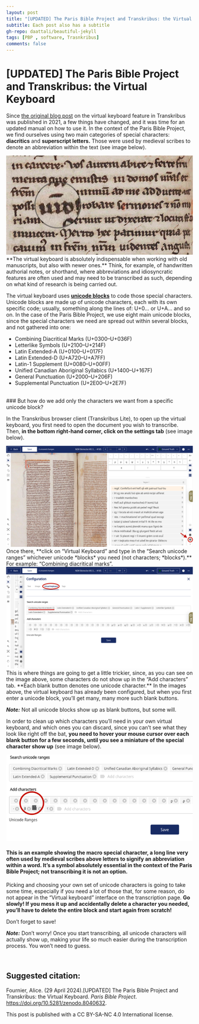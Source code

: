 ```yaml
---
layout: post
title: "[UPDATED] The Paris Bible Project and Transkribus: the Virtual Keyboard"
subtitle: Each post also has a subtitle
gh-repo: daattali/beautiful-jekyll
tags: [PBP , software, Trasnkribus]
comments: false
---
```


# **[UPDATED] The Paris Bible Project and Transkribus: the Virtual Keyboard** 

Since [the original blog post](https://parisbible.github.io/2021-07-14-TheParisBibleProjectandTranskribusVirtualKeyboard/) on the virtual keyboard feature in Transkribus was published in 2021, a few things have changed, and it was time for an updated manual on how to use it. In the context of the Paris Bible Project, we find ourselves using two main categories of special characters: **diacritics** and **superscript letters.** Those were used by medieval scribes to denote an abbreviation within the text (see image below). 
<br>

<img src="/assets/Macron_example.png">

<br>
**The virtual keyboard is absolutely indispensable when working with old manuscripts, but also with newer ones.** Think, for example, of handwritten authorial notes, or shorthand, where abbreviations and idiosyncratic features are often used and may need to be transcribed as such, depending on what kind of research is being carried out. 

The virtual keyboard uses [**unicode blocks**](https://www.compart.com/fr/unicode/block) to code those special characters. Unicode blocks are made up of unicode characters, each with its own specific code; usually, something along the lines of: U+0… or U+A… and so on. In the case of the Paris Bible Project, we use eight main unicode blocks, since the special characters we need are spread out within several blocks, and not gathered into one:

- Combining Diacritical Marks (U+0300–U+036F)
- Letterlike Symbols (U+2100–U+214F)
- Latin Extended-A (U+0100–U+017F)
- Latin Extended-D (U+A720–U+A7FF)
- Latin-1 Supplement (U+0080–U+00FF)
- Unified Canadian Aboriginal Syllabics (U+1400–U+167F)
- General Punctuation (U+2000–U+206F)
- Supplemental Punctuation (U+2E00–U+2E7F)
<br>
### But how do we add only the characters we want from a specific unicode block?

In the Transkribus browser client (Transkribus Lite), to open up the virtual keyboard, you first need to open the document you wish to transcribe. Then, **in the bottom right-hand corner, click on the settings tab** (see image below).
<br>

<img src="/assets/VK_IMG1.png">

<br>
Once there, **click on “Virtual Keyboard” and type in the “Search unicode ranges” whichever unicode *blocks* you need (not characters; *blocks*).** For example: “Combining diacritical marks”. 
<br>

<img src="/assets/VK_IMG2.png">

<br>
This is where things are going to get a little trickier, since, as you can see on the image above, some characters do not show up in the “Add characters” tab. **Each blank button denotes one unicode character.** In the images above, the virtual keyboard has already been configured, but when you first enter a unicode block, you’ll get many, many more such blank buttons.

***Note:*** Not all unicode blocks show up as blank buttons, but some will. 

In order to clean up which characters you’ll need in your own virtual keyboard, and which ones you can discard, since you can’t see what they look like right off the bat, **you need to hover your mouse cursor over each blank button for a few seconds, until you see a miniature of the special character show up** (see image below). 
<br>

<img src="/assets/VK_IMG3.png">

#### This is an example showing the macro special character, a long line very often used by medieval scribes above letters to signify an abbreviation within a word. It’s a symbol absolutely essential in the context of the Paris Bible Project; not transcribing it is not an option.

Picking and choosing your own set of unicode characters is going to take some time, especially if you need a lot of those that, for some reason, do not appear in the “Virtual keyboard” interface on the transcription page. **Go slowly! If you mess it up and accidentally delete a character you needed, you’ll have to delete the entire block and start again from scratch!** 

Don’t forget to save!

***Note:*** Don’t worry! Once you start transcribing, all unicode characters will actually show up, making your life so much easier during the transcription process. You won’t need to guess.

<br>

## **Suggested citation:** 

Fournier, Alice. (29 April 2024).[UPDATED] The Paris Bible Project and Transkribus: the Virtual Keyboard. *Paris Bible Project*. https://doi.org/10.5281/zenodo.8040632. 

This post is published with a CC BY-SA-NC 4.0 International license.
